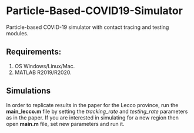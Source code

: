# Particle-Based-COVID19-Simulator
Particle-based COVID-19 simulator with contact tracing and testing modules.

## Requirements:
1. OS Windows/Linux/Mac.
2. MATLAB R2019/R2020.

## Simulations
In order to replicate results in the paper for the Lecco province, run the **main_lecco.m** file
by setting the *tracking_rate* and *testing_rate* parameters as in the paper.
If you are interested in simulating for a new region then open **main.m** file, set new parameters
and run it. 


